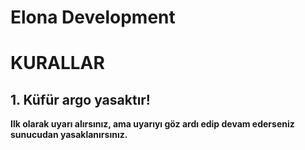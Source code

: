 # Elona Development 

# KURALLAR

## 1. Küfür argo yasaktır!
**Ilk olarak uyarı alırsınız, ama uyarıyı göz ardı edip devam ederseniz sunucudan yasaklanırsınız.**
